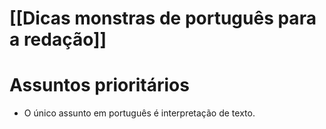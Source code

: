 # [[Dicas monstras de português para a redação]]
# Assuntos prioritários
- O único assunto em português é interpretação de texto.